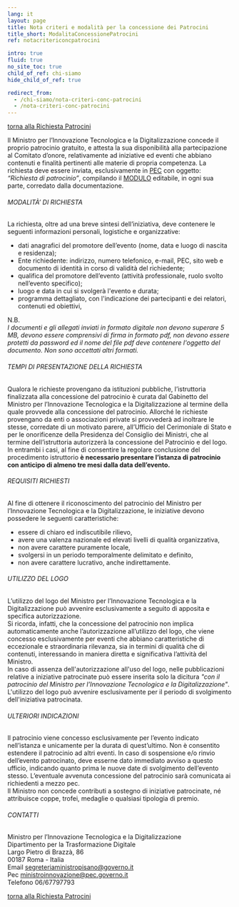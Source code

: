 ```yaml
---
lang: it
layout: page
title: Nota criteri e modalità per la concessione dei Patrocini
title_short: ModalitaConcessionePatrocini
ref: notacritericoncpatrocini

intro: true
fluid: true
no_site_toc: true
child_of_ref: chi-siamo
hide_child_of_ref: true

redirect_from:
  - /chi-siamo/nota-criteri-conc-patrocini
  - /nota-criteri-conc-patrocini
---
```

<div class="container indagineCovid19_container">
    <p>
        <a href="/it/chi-siamo/patrocini">torna alla Richiesta Patrocini</a>
    </p>
    <div class="row indagineCovid19_box-noBorder">
        <div class="col-12 col-lg-10">
            <p>
                Il Ministro per l’Innovazione Tecnologica e la Digitalizzazione concede il proprio patrocinio gratuito, e attesta la sua disponibilità alla partecipazione al Comitato d’onore, relativamente ad iniziative ed eventi che abbiano contenuti e finalità pertinenti alle materie di propria competenza.
                La richiesta deve essere inviata, esclusivamente in <a href="mailto:ministroinnovazione@pec.governo.it?subjet=Richiesta di patrocinio”">PEC</a> con oggetto: <i>“Richiesta di patrocinio”</i>, compilando il <a href="/assets/docs/patrocini/modulo_patrocini.pdf" target="_blank">MODULO</a> editabile, in ogni sua parte, corredato dalla documentazione.
            </p>
        </div>
    </div>
    <div class="row indagineCovid19_box-noBorder">
        <div class="col-12 col-lg-10">
            <h6>MODALITÀ’ DI RICHIESTA</h6>
            <p>
                La richiesta, oltre ad una breve sintesi dell’iniziativa, deve contenere le seguenti informazioni personali, logistiche e organizzative:
                <ul>
                    <li>dati anagrafici del promotore dell’evento (nome, data e luogo di nascita e residenza);</li>
                    <li>Ente richiedente: indirizzo, numero telefonico, e-mail, PEC, sito web e documento di identità in corso di validità del richiedente;</li>
                    <li>qualifica del promotore dell’evento (attività professionale, ruolo svolto nell’evento specifico);</li>
                    <li>luogo e data in cui si svolgerà l'evento e durata;</li>
                    <li>programma dettagliato, con l'indicazione dei partecipanti e dei relatori, contenuti ed obiettivi,</li>
                </ul>
            <div>N.B.</div>
            <i>
                I documenti e gli allegati inviati in formato digitale non devono superare 5 MB, devono essere comprensivi di firma in formato pdf, non devono essere protetti da password ed il nome del file pdf deve contenere l'oggetto del documento. Non sono accettati altri formati.
            </i>
            </p>
        </div>
    </div>
    <div class="row indagineCovid19_box-noBorder">
        <div class="col-12 col-lg-10">
            <h6>TEMPI DI PRESENTAZIONE DELLA RICHIESTA</h6>
            <p>
                Qualora le richieste provengano da istituzioni pubbliche, l’istruttoria finalizzata alla concessione del patrocinio è curata dal Gabinetto del Ministro per l’Innovazione Tecnologica e la Digitalizzazione al termine della quale provvede alla concessione del patrocinio. Allorché le richieste provengano da enti o associazioni private si provvederà ad inoltrare le stesse, corredate di un motivato parere, all’Ufficio del Cerimoniale di Stato e per le onorificenze della Presidenza del Consiglio dei Ministri, che al termine dell’istruttoria autorizzerà la concessione del Patrocinio e del logo.<br />
                In entrambi i casi, al fine di consentire la regolare conclusione del procedimento istruttorio <b>è necessario presentare l’istanza di patrocinio con anticipo di almeno tre mesi dalla data dell’evento.</b>
            </p>
        </div>
    </div>
    <div class="row indagineCovid19_box-noBorder">
        <div class="col-12 col-lg-10">
            <h6>REQUISITI RICHIESTI</h6>
            <p>
                Al fine di ottenere il riconoscimento del patrocinio del Ministro per l’Innovazione Tecnologica e la Digitalizzazione, le iniziative devono possedere le seguenti caratteristiche:
                <ul>
                    <li>essere di chiaro ed indiscutibile rilievo,</li>
                    <li>avere una valenza nazionale ed elevati livelli di qualità organizzativa,</li>
                    <li>non avere carattere puramente locale,</li>
                    <li>svolgersi in un periodo temporalmente delimitato e definito,</li>
                    <li>non avere carattere lucrativo, anche indirettamente.</li>
                </ul>
            </p>
        </div>
    </div>
    <div class="row indagineCovid19_box-noBorder">
        <div class="col-12 col-lg-10">
            <h6>UTILIZZO DEL LOGO</h6>
            <p>
                L’utilizzo del logo del Ministro per l’Innovazione Tecnologica e la Digitalizzazione può avvenire esclusivamente a seguito di apposita e specifica autorizzazione.<br />
                Si ricorda, infatti, che la concessione del patrocinio non implica automaticamente anche l’autorizzazione all’utilizzo del logo, che viene concesso esclusivamente per eventi che abbiano caratteristiche di eccezionale e straordinaria rilevanza, sia in termini di qualità che di contenuti, interessando in maniera diretta e significativa l’attività del Ministro.<br />
                In caso di assenza dell'autorizzazione all'uso del logo, nelle pubblicazioni relative a iniziative patrocinate può essere inserita solo la dicitura <i>"con il patrocinio del Ministro per l’Innovazione Tecnologica e la Digitalizzazione"</i>.<br />
                L'utilizzo del logo può avvenire esclusivamente per il periodo di svolgimento dell'iniziativa patrocinata.
            </p>
        </div>
    </div>
    <div class="row indagineCovid19_box-noBorder">
        <div class="col-12 col-lg-10">
            <h6>ULTERIORI INDICAZIONI</h6>
            <p>
                Il patrocinio viene concesso esclusivamente per l’evento indicato nell’istanza e unicamente per la durata di quest’ultimo. Non è consentito estendere il patrocinio ad altri eventi. In caso di sospensione e/o rinvio dell’evento patrocinato, deve esserne dato immediato avviso a questo ufficio, indicando quanto prima le nuove date di svolgimento dell’evento stesso. L’eventuale avvenuta concessione del patrocinio sarà comunicata ai richiedenti a mezzo pec.<br />
                Il Ministro non concede contributi a sostegno di iniziative patrocinate, né attribuisce coppe, trofei, medaglie o qualsiasi tipologia di premio.
            </p>
        </div>
    </div>
    <div class="row indagineCovid19_box-noBorder">
        <div class="col-12 col-lg-10">
            <h6>CONTATTI</h6>
            <p>
                Ministro per l’Innovazione Tecnologica e la Digitalizzazione<br />
                Dipartimento per la Trasformazione Digitale<br />
                Largo Pietro di Brazzà, 86<br />
                00187 Roma - Italia<br />
                Email <a href="mailto:segreteriaministropisano@governo.it">segreteriaministropisano@governo.it</a><br />
                Pec <a href="mailto:ministroinnovazione@pec.governo.it">ministroinnovazione@pec.governo.it</a><br />
                Telefono 06/67797793<br />
            </p>
        </div>
    </div>
    <p>
        <a href="/it/chi-siamo/patrocini">torna alla Richiesta Patrocini</a>
    </p>
</div>





